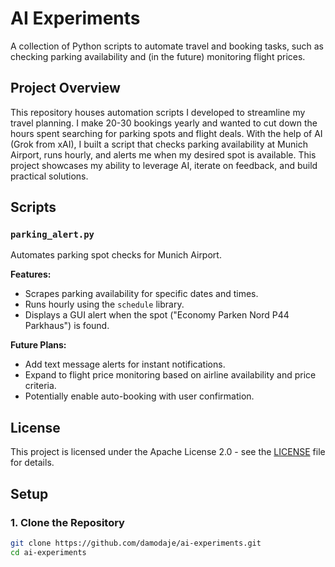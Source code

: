 # AI Experiments

A collection of Python scripts to automate travel and booking tasks, such as checking parking availability and (in the future) monitoring flight prices.

## Project Overview

This repository houses automation scripts I developed to streamline my travel planning. I make 20-30 bookings yearly and wanted to cut down the hours spent searching for parking spots and flight deals. With the help of AI (Grok from xAI), I built a script that checks parking availability at Munich Airport, runs hourly, and alerts me when my desired spot is available. This project showcases my ability to leverage AI, iterate on feedback, and build practical solutions.

## Scripts

### `parking_alert.py`
Automates parking spot checks for Munich Airport.

**Features:**
- Scrapes parking availability for specific dates and times.
- Runs hourly using the `schedule` library.
- Displays a GUI alert when the spot ("Economy Parken Nord P44 Parkhaus") is found.

**Future Plans:**
- Add text message alerts for instant notifications.
- Expand to flight price monitoring based on airline availability and price criteria.
- Potentially enable auto-booking with user confirmation.

## License
This project is licensed under the Apache License 2.0 - see the [LICENSE](LICENSE) file for details.

## Setup

### 1. Clone the Repository
```bash
git clone https://github.com/damodaje/ai-experiments.git
cd ai-experiments



